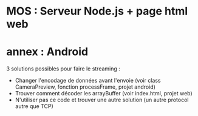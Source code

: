 # MOS : Serveur Node.js + page html web
# annex : Android

3 solutions possibles pour faire le streaming :
- Changer l'encodage de données avant l'envoie (voir class CameraPreview, fonction processFrame, projet android)
- Trouver comment décoder les arrayBuffer (voir index.html, projet web)
- N'utiliser pas ce code et trouver une autre solution (un autre protocol autre que TCP)

